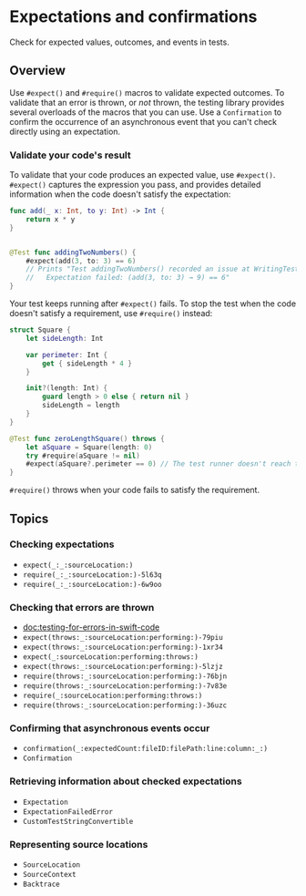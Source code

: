# Expectations and confirmations

<!--
This source file is part of the Swift.org open source project

Copyright (c) 2023–2024 Apple Inc. and the Swift project authors
Licensed under Apache License v2.0 with Runtime Library Exception

See https://swift.org/LICENSE.txt for license information
See https://swift.org/CONTRIBUTORS.txt for Swift project authors
-->

Check for expected values, outcomes, and events in tests.

## Overview

Use `#expect()` and `#require()` macros to validate expected outcomes.
To validate that an error is thrown, or _not_ thrown, 
the testing library provides several overloads of the macros that you can use.
Use a ``Confirmation`` to confirm the occurrence of an asynchronous event that
you can't check directly using an expectation.

### Validate your code's result

To validate that your code produces an expected value, use `#expect()`.
`#expect()` captures the expression you pass, and provides detailed information when the code doesn't satisfy the expectation:

```swift
func add(_ x: Int, to y: Int) -> Int {
    return x * y
}


@Test func addingTwoNumbers() {
    #expect(add(3, to: 3) == 6)
    // Prints "Test addingTwoNumbers() recorded an issue at WritingTestsInSwiftTestingTests.swift:18:9:
    //   Expectation failed: (add(3, to: 3) → 9) == 6"
}
```

Your test keeps running after `#expect()` fails.
To stop the test when the code doesn't satisfy a requirement, use `#require()` instead:

```swift
struct Square {
    let sideLength: Int

    var perimeter: Int {
        get { sideLength * 4 }
    }

    init?(length: Int) {
        guard length > 0 else { return nil }
        sideLength = length
    }
}

@Test func zeroLengthSquare() throws {
    let aSquare = Square(length: 0)
    try #require(aSquare != nil)
    #expect(aSquare?.perimeter == 0) // The test runner doesn't reach this line.
}
```

`#require()` throws when your code fails to satisfy the requirement.

## Topics

### Checking expectations

- ``expect(_:_:sourceLocation:)``
- ``require(_:_:sourceLocation:)-5l63q``
- ``require(_:_:sourceLocation:)-6w9oo``

### Checking that errors are thrown

- <doc:testing-for-errors-in-swift-code>
- ``expect(throws:_:sourceLocation:performing:)-79piu``
- ``expect(throws:_:sourceLocation:performing:)-1xr34``
- ``expect(_:sourceLocation:performing:throws:)``
- ``expect(throws:_:sourceLocation:performing:)-5lzjz``
- ``require(throws:_:sourceLocation:performing:)-76bjn``
- ``require(throws:_:sourceLocation:performing:)-7v83e``
- ``require(_:sourceLocation:performing:throws:)``
- ``require(throws:_:sourceLocation:performing:)-36uzc``

### Confirming that asynchronous events occur

- ``confirmation(_:expectedCount:fileID:filePath:line:column:_:)``
- ``Confirmation``

### Retrieving information about checked expectations

- ``Expectation``
- ``ExpectationFailedError``
- ``CustomTestStringConvertible``

### Representing source locations

- ``SourceLocation``
- ``SourceContext``
- ``Backtrace``
